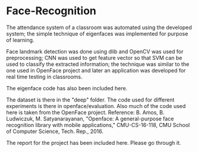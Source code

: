 # Face-Recognition
The attendance system of a classroom was automated using the developed system; the simple technique of eigenfaces was implemented for purpose of learning.

Face landmark detection was done using dlib and OpenCV was used for preprocessing; CNN was used to get feature vector so that SVM can be used to classify the extracted information; the technique was similar to the one used in OpenFace project and later an application was developed for real time testing in classrooms.

The eigenface code has also been included here.

The dataset is there in the "deep" folder. The code used for different experiments is there in openface/evaluation. Also much of the code used here is taken from the OpenFace project. Reference: B. Amos, B. Ludwiczuk, M. Satyanarayanan, "Openface: A general-purpose face recognition library with mobile applications," CMU-CS-16-118, CMU School of Computer Science, Tech. Rep., 2016.

The report for the project has been included here. Please go through it.
